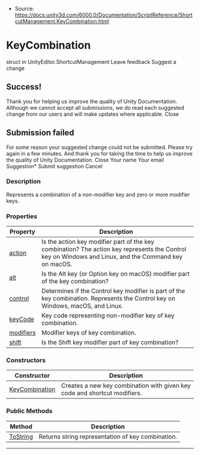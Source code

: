 * Source: https://docs.unity3d.com/6000.0/Documentation/ScriptReference/ShortcutManagement.KeyCombination.html

# KeyCombination
struct in UnityEditor.ShortcutManagement
Leave feedback
Suggest a change
## Success!
Thank you for helping us improve the quality of Unity Documentation. Although we cannot accept all submissions, we do read each suggested change from our users and will make updates where applicable.
Close
## Submission failed
For some reason your suggested change could not be submitted. Please <a>try again</a> in a few minutes. And thank you for taking the time to help us improve the quality of Unity Documentation.
Close
Your name Your email Suggestion* Submit suggestion
Cancel
### Description
Represents a combination of a non-modifier key and zero or more modifier keys.
### Properties
Property | Description  
---|---  
[action](https://docs.unity3d.com/6000.0/Documentation/ScriptReference/ShortcutManagement.KeyCombination-action.html) | Is the action key modifier part of the key combination? The action key represents the Control key on Windows and Linux, and the Command key on macOS.  
[alt](https://docs.unity3d.com/6000.0/Documentation/ScriptReference/ShortcutManagement.KeyCombination-alt.html) | Is the Alt key (or Option key on macOS) modifier part of the key combination?  
[control](https://docs.unity3d.com/6000.0/Documentation/ScriptReference/ShortcutManagement.KeyCombination-control.html) | Determines if the Control key modifier is part of the key combination. Represents the Control key on Windows, macOS, and Linux.  
[keyCode](https://docs.unity3d.com/6000.0/Documentation/ScriptReference/ShortcutManagement.KeyCombination-keyCode.html) | Key code representing non-modifier key of key combination.  
[modifiers](https://docs.unity3d.com/6000.0/Documentation/ScriptReference/ShortcutManagement.KeyCombination-modifiers.html) | Modifier keys of key combination.  
[shift](https://docs.unity3d.com/6000.0/Documentation/ScriptReference/ShortcutManagement.KeyCombination-shift.html) | Is the Shift key modifier part of key combination?  
### Constructors
Constructor | Description  
---|---  
[KeyCombination](https://docs.unity3d.com/6000.0/Documentation/ScriptReference/ShortcutManagement.KeyCombination-ctor.html) | Creates a new key combination with given key code and shortcut modifiers.  
### Public Methods
Method | Description  
---|---  
[ToString](https://docs.unity3d.com/6000.0/Documentation/ScriptReference/ShortcutManagement.KeyCombination.ToString.html) | Returns string representation of key combination.  
* * *
